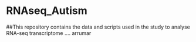 # RNAseq_Autism

##This repository contains the data and scripts used in the study to analyse RNA-seq transcriptome .... arrumar
